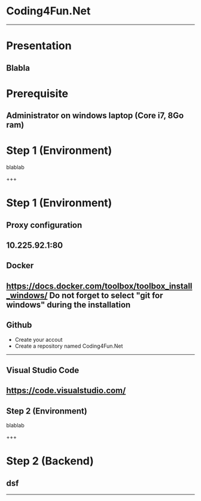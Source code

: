 # Coding4Fun.Net
---

# Presentation
Blabla
---
# Prerequisite
Administrator on windows
laptop (Core i7, 8Go ram)
---
# Step 1 (Environment)
blablab

+++

# Step 1 (Environment)
## Proxy configuration
10.225.92.1:80
---

## Docker 
https://docs.docker.com/toolbox/toolbox_install_windows/
Do not forget to select "git for windows" during the installation
---

## Github
- Create your accout
- Create a repository named Coding4Fun.Net
---

## Visual Studio Code 
https://code.visualstudio.com/
---

## Step 2 (Environment)
blablab

+++

# Step 2 (Backend)
## dsf
---
